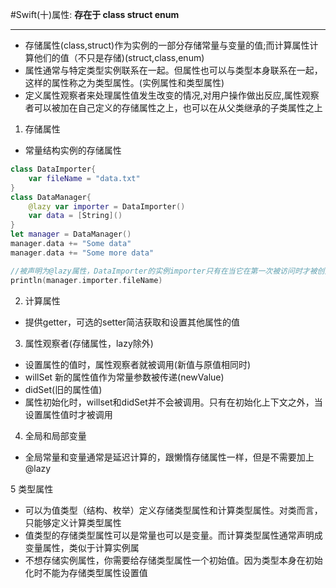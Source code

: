 #Swift(十)属性:
**存在于 class struct enum**

***

- 存储属性(class,struct)作为实例的一部分存储常量与变量的值;而计算属性计算他们的值（不只是存储)(struct,class,enum)
- 属性通常与特定类型实例联系在一起。但属性也可以与类型本身联系在一起，这样的属性称之为类型属性。(实例属性和类型属性)
- 定义属性观察者来处理属性值发生改变的情况,对用户操作做出反应,属性观察者可以被加在自己定义的存储属性之上，也可以在从父类继承的子类属性之上

1. 存储属性
- 常量结构实例的存储属性
```Swift
class DataImporter{
	var fileName = "data.txt"
}
class DataManager{
	@lazy var importer = DataImporter()
	var data = [String]()
}
let manager = DataManager()
manager.data += "Some data"
manager.data += "Some more data"

//被声明为@lazy属性，DataImporter的实例importer只有在当它在第一次被访问时才被创建。例如它的fileName属性需要
println(manager.importer.fileName)
```

2. 计算属性
- 提供getter，可选的setter简洁获取和设置其他属性的值

3. 属性观察者(存储属性，lazy除外)
- 设置属性的值时，属性观察者就被调用(新值与原值相同时)
- willSet 新的属性值作为常量参数被传递(newValue)
- didSet(旧的属性值)
- 属性初始化时，willset和didSet并不会被调用。只有在初始化上下文之外，当设置属性值时才被调用

4. 全局和局部变量
- 全局常量和变量通常是延迟计算的，跟懒惰存储属性一样，但是不需要加上@lazy

5 类型属性
- 可以为值类型（结构、枚举）定义存储类型属性和计算类型属性。对类而言，只能够定义计算类型属性
- 值类型的存储类型属性可以是常量也可以是变量。而计算类型属性通常声明成变量属性，类似于计算实例属
- 不想存储实例属性，你需要给存储类型属性一个初始值。因为类型本身在初始化时不能为存储类型属性设置值